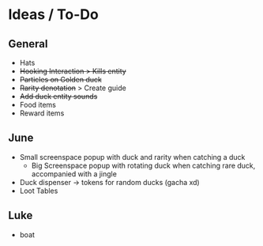 # Ideas / To-Do

General
----------
- Hats
- ~~Hooking Interaction > Kills entity~~
- ~~Particles on Golden duck~~
- ~~Rarity denotation~~ > Create guide
- ~~Add duck entity sounds~~
- Food items
- Reward items

June
----------
- Small screenspace popup with duck and rarity when catching a duck
  - Big Screenspace popup with rotating duck when catching rare duck, accompanied with a jingle
- Duck dispenser -> tokens for random ducks (gacha xd)
- Loot Tables

Luke
---------

- boat